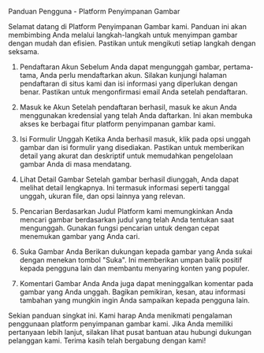 Panduan Pengguna - Platform Penyimpanan Gambar

Selamat datang di Platform Penyimpanan Gambar kami. Panduan ini akan membimbing Anda melalui langkah-langkah untuk menyimpan gambar dengan mudah dan efisien. Pastikan untuk mengikuti setiap langkah dengan seksama.

1. Pendaftaran Akun
Sebelum Anda dapat mengunggah gambar, pertama-tama, Anda perlu mendaftarkan akun. Silakan kunjungi halaman pendaftaran di situs kami dan isi informasi yang diperlukan dengan benar. Pastikan untuk mengonfirmasi email Anda setelah pendaftaran.

2. Masuk ke Akun
Setelah pendaftaran berhasil, masuk ke akun Anda menggunakan kredensial yang telah Anda daftarkan. Ini akan membuka akses ke berbagai fitur platform penyimpanan gambar kami.

3. Isi Formulir Unggah
Ketika Anda berhasil masuk, klik pada opsi unggah gambar dan isi formulir yang disediakan. Pastikan untuk memberikan detail yang akurat dan deskriptif untuk memudahkan pengelolaan gambar Anda di masa mendatang.

4. Lihat Detail Gambar
Setelah gambar berhasil diunggah, Anda dapat melihat detail lengkapnya. Ini termasuk informasi seperti tanggal unggah, ukuran file, dan opsi lainnya yang relevan.

5. Pencarian Berdasarkan Judul
Platform kami memungkinkan Anda mencari gambar berdasarkan judul yang telah Anda tentukan saat mengunggah. Gunakan fungsi pencarian untuk dengan cepat menemukan gambar yang Anda cari.

6. Suka Gambar Anda
Berikan dukungan kepada gambar yang Anda sukai dengan menekan tombol "Suka". Ini memberikan umpan balik positif kepada pengguna lain dan membantu menyaring konten yang populer.

7. Komentari Gambar Anda
Anda juga dapat meninggalkan komentar pada gambar yang Anda unggah. Bagikan pemikiran, kesan, atau informasi tambahan yang mungkin ingin Anda sampaikan kepada pengguna lain.

Sekian panduan singkat ini. Kami harap Anda menikmati pengalaman penggunaan platform penyimpanan gambar kami. Jika Anda memiliki pertanyaan lebih lanjut, silakan lihat pusat bantuan atau hubungi dukungan pelanggan kami. Terima kasih telah bergabung dengan kami!
